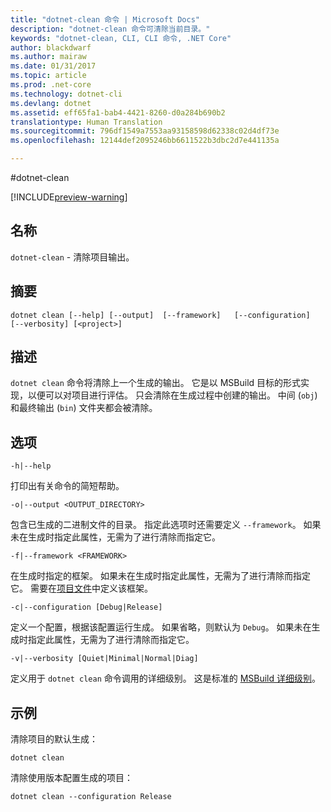 ```yaml
---
title: "dotnet-clean 命令 | Microsoft Docs"
description: "dotnet-clean 命令可清除当前目录。"
keywords: "dotnet-clean, CLI, CLI 命令, .NET Core"
author: blackdwarf
ms.author: mairaw
ms.date: 01/31/2017
ms.topic: article
ms.prod: .net-core
ms.technology: dotnet-cli
ms.devlang: dotnet
ms.assetid: eff65fa1-bab4-4421-8260-d0a284b690b2
translationtype: Human Translation
ms.sourcegitcommit: 796df1549a7553aa93158598d62338c02d4df73e
ms.openlocfilehash: 12144def2095246bb6611522b3dbc2d7e441135a

---
```


#<a name="dotnet-clean"></a>dotnet-clean

[!INCLUDE[preview-warning](../../../includes/warning.md)]

## <a name="name"></a>名称 
`dotnet-clean` - 清除项目输出。 

## <a name="synopsis"></a>摘要

`dotnet clean [--help] [--output]  [--framework]  
    [--configuration]  [--verbosity]
    [<project>]`

## <a name="description"></a>描述
`dotnet clean` 命令将清除上一个生成的输出。 它是以 MSBuild 目标的形式实现，以便可以对项目进行评估。 只会清除在生成过程中创建的输出。 中间 (`obj`) 和最终输出 (`bin`) 文件夹都会被清除。 

## <a name="options"></a>选项

`-h|--help`

打印出有关命令的简短帮助。  

`-o|--output <OUTPUT_DIRECTORY>`

包含已生成的二进制文件的目录。 指定此选项时还需要定义 `--framework`。 如果未在生成时指定此属性，无需为了进行清除而指定它。

`-f|--framework <FRAMEWORK>`

在生成时指定的框架。 如果未在生成时指定此属性，无需为了进行清除而指定它。 需要在[项目文件](csproj.md)中定义该框架。

`-c|--configuration [Debug|Release]`

定义一个配置，根据该配置运行生成。  如果省略，则默认为 `Debug`。 如果未在生成时指定此属性，无需为了进行清除而指定它。

`-v|--verbosity [Quiet|Minimal|Normal|Diag]`

定义用于 `dotnet clean` 命令调用的详细级别。 这是标准的 [MSBuild 详细级别](https://msdn.microsoft.com/en-us/library/ms164311.aspx)。 


## <a name="examples"></a>示例

清除项目的默认生成：

`dotnet clean`

清除使用版本配置生成的项目：

`dotnet clean --configuration Release`



<!--HONumber=Feb17_HO2-->


